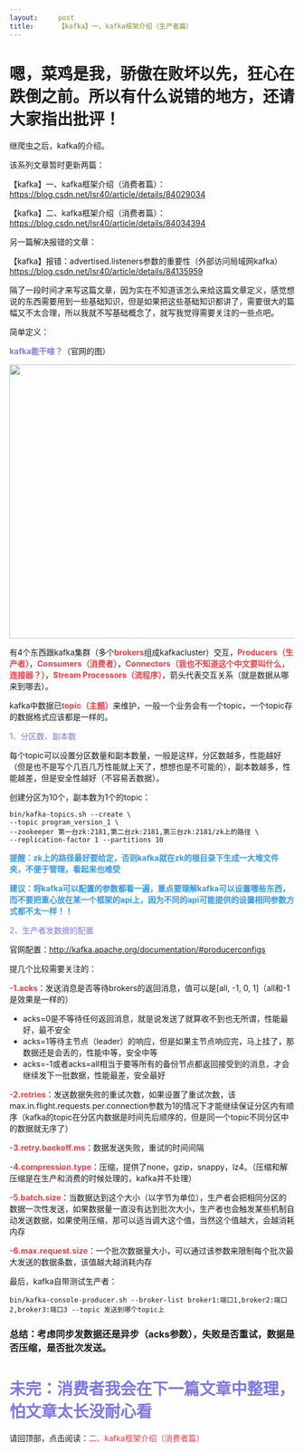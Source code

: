 ```yaml
---
layout:     post
title:      【kafka】一、kafka框架介绍（生产者篇）
---
```

<div id="article_content" class="article_content clearfix csdn-tracking-statistics" data-pid="blog" data-mod="popu_307" data-dsm="post">
								            <link rel="stylesheet" href="https://csdnimg.cn/release/phoenix/template/css/ck_htmledit_views-f76675cdea.css">
						<div class="htmledit_views" id="content_views">
                <h1>嗯，菜鸡是我，骄傲在败坏以先，狂心在跌倒之前。所以有什么说错的地方，还请大家指出批评！</h1>

<p>继爬虫之后，kafka的介绍。</p>

<p>该系列文章暂时更新两篇：</p>

<p>【kafka】一、kafka框架介绍（消费者篇）：<a href="https://blog.csdn.net/lsr40/article/details/84029034" rel="nofollow">https://blog.csdn.net/lsr40/article/details/84029034</a></p>

<p>【kafka】二、kafka框架介绍（消费者篇）：<a href="https://blog.csdn.net/lsr40/article/details/84034394" rel="nofollow">https://blog.csdn.net/lsr40/article/details/84034394</a></p>

<p>另一篇解决报错的文章：</p>

<p>【kafka】报错：advertised.listeners参数的重要性（外部访问局域网kafka）<a href="https://blog.csdn.net/lsr40/article/details/84135959" rel="nofollow">https://blog.csdn.net/lsr40/article/details/84135959</a></p>

<p>隔了一段时间才来写这篇文章，因为实在不知道该怎么来给这篇文章定义，感觉想说的东西需要用到一些基础知识，但是如果把这些基础知识都讲了，需要很大的篇幅又不太合理，所以我就不写基础概念了，就写我觉得需要关注的一些点吧。</p>

<p>简单定义：</p>

<p><strong><span style="color:#7c79e5;">kafka能干啥？</span></strong>（官网的图）</p>

<p><img alt="" class="has" height="484" src="https://img-blog.csdnimg.cn/20181113155428572.png?x-oss-process=image/watermark,type_ZmFuZ3poZW5naGVpdGk,shadow_10,text_aHR0cHM6Ly9ibG9nLmNzZG4ubmV0L2xzcjQw,size_16,color_FFFFFF,t_70" width="582"></p>

<p>有4个东西跟kafka集群（多个<strong><span style="color:#f33b45;">brokers</span></strong>组成kafkacluster）交互，<span style="color:#f33b45;"><strong>Producers（生产者）</strong></span>，<strong><span style="color:#f33b45;">Consumers（消费者）</span></strong>，<strong><span style="color:#f33b45;">Connectors（我也不知道这个中文要叫什么，连接器？）</span></strong>，<strong><span style="color:#f33b45;">Stream Processors（流程序）</span></strong>，箭头代表交互关系（就是数据从哪来到哪去）。</p>

<p>kafka中数据已<span style="color:#f33b45;"><strong>topic（主题）</strong></span>来维护，一般一个业务会有一个topic，一个topic存的数据格式应该都是一样的。</p>

<p><span style="color:#7c79e5;">1、分区数、副本数</span></p>

<p>每个topic可以设置分区数量和副本数量，一般是这样，分区数越多，性能越好（但是也不是写个几百几万性能就上天了，想想也是不可能的），副本数越多，性能越差，但是安全性越好（不容易丢数据）。</p>

<p>创建分区为10个，副本数为1个的topic：</p>

<pre class="has">
<code class="language-bash">bin/kafka-topics.sh --create \ 
--topic program_version_1 \ 
--zookeeper 第一台zk:2181,第二台zk:2181,第三台zk:2181/zk上的路径 \
--replication-factor 1 --partitions 10  </code></pre>

<p><strong><span style="color:#3399ea;">提醒：zk上的路径最好要给定，否则kafka就在zk的根目录下生成一大堆文件夹，不便于管理，看起来也难受</span></strong></p>

<p><span style="color:#3399ea;"><strong>建议：将kafka可以配置的参数都看一遍，重点要理解kafka可以设置哪些东西，而不要把重心放在某一个框架的api上，因为不同的api可能提供的设置相同参数方式都不太一样！！</strong></span></p>

<p><span style="color:#7c79e5;">2、生产者发数据的配置</span></p>

<p>官网配置：<a href="http://kafka.apache.org/documentation/#producerconfigs" rel="nofollow">http://kafka.apache.org/documentation/#producerconfigs</a></p>

<p>提几个比较需要关注的：</p>

<p><span style="color:#f33b45;"><strong>-1.acks</strong></span>：发送消息是否等待brokers的返回消息，值可以是[all, -1, 0, 1]（all和-1是效果是一样的）</p>

<ul><li>acks=0是不等待任何返回消息，就是说发送了就算收不到也无所谓，性能最好，最不安全</li>
	<li>acks=1等待主节点（leader）的响应，但是如果主节点响应完，马上挂了，那数据还是会丢的，性能中等，安全中等</li>
	<li>acks=-1或者acks=all相当于要等所有的备份节点都返回接受到的消息，才会继续发下一批数据，性能最差，安全最好</li>
</ul><p><span style="color:#f33b45;"><strong>-2.retries</strong></span>：发送数据失败的重试次数，如果设置了重试次数，该max.in.flight.requests.per.connection参数为1的情况下才能继续保证分区内有顺序（kafka的topic在分区内数据是时间先后顺序的，但是同一个topic不同分区中的数据就无序了）</p>

<p><span style="color:#f33b45;"><strong>-3.retry.backoff.ms</strong></span>：数据发送失败，重试的时间间隔</p>

<p><span style="color:#f33b45;"><strong>-4.compression.type</strong></span>：压缩，提供了none，gzip，snappy，lz4。（压缩和解压缩是在生产和消费的时候处理的，kafka并不处理）</p>

<p><span style="color:#f33b45;"><strong>-5.batch.size</strong></span>：当数据达到这个大小（以字节为单位），生产者会把相同分区的数据一次性发送，如果数据量一直没有达到批次大小，生产者也会触发某些机制自动发送数据，如果使用压缩，那可以适当调大这个值，当然这个值越大，会越消耗内存</p>

<p><span style="color:#f33b45;"><strong>-6.max.request.size</strong></span>：一个批次数据量大小，可以通过该参数来限制每个批次最大发送的数据条数，该值越大越消耗内存</p>

<p>最后，kafka自带测试生产者：</p>

<pre class="has">
<code class="language-bash">bin/kafka-console-producer.sh --broker-list broker1:端口1,broker2:端口2,broker3:端口3 --topic 发送到哪个topic上</code></pre>

<h3>总结：考虑同步发数据还是异步（acks参数），失败是否重试，数据是否压缩，是否批次发送。</h3>

<h1><span style="color:#7c79e5;">未完：消费者我会在下一篇文章中整理，怕文章太长没耐心看</span></h1>

<p>请回顶部，点击阅读：<span style="color:#f33b45;">二、kafka框架介绍（消费者篇）</span></p>            </div>
                </div>